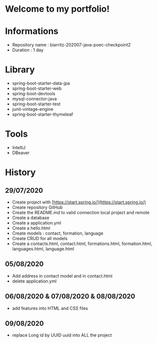 # Welcome to my portfolio!

# Informations
- Repository name :  biarritz-202007-java-poec-checkpoint2
- Duration : 1 day


# Library

 - spring-boot-starter-data-jpa
 - spring-boot-starter-web
 - spring-boot-devtools
 - mysql-connector-java
 - spring-boot-starter-test
 - junit-vintage-engine
 - spring-boot-starter-thymeleaf


# Tools

- IntelliJ
- DBeaver


# History

## 29/07/2020
 - Create project with [https://start.spring.io/](https://start.spring.io/)
 - Create repository GitHub
 - Create the README.md to valid connection local project and remote
 - Create a database
 - Create a application.yml
 - Create a hello.html
 - Create models : contact, formation, language
 - Create CRUD for all models
 - Create a contacts.html, contact.html, formations.html, formation.html, languages.html, language.html

## 05/08/2020
 - Add address in contact model and in contact.html
 - delete application.yml

## 06/08/2020 & 07/08/2020 & 08/08/2020
 - add features into HTML and CSS files

## 09/08/2020
 - replace Long id by UUID uuid into ALL the project
